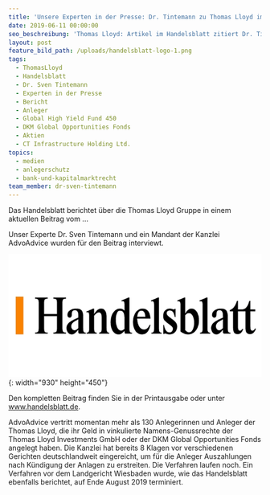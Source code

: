 ```yaml
---
title: 'Unsere Experten in der Presse: Dr. Tintemann zu Thomas Lloyd im Handelsblatt'
date: 2019-06-11 00:00:00
seo_beschreibung: 'Thomas Lloyd: Artikel im Handelsblatt zitiert Dr. Tintemann von AdvoAdvice'
layout: post
feature_bild_path: /uploads/handelsblatt-logo-1.png
tags:
  - ThomasLloyd
  - Handelsblatt
  - Dr. Sven Tintemann
  - Experten in der Presse
  - Bericht
  - Anleger
  - Global High Yield Fund 450
  - DKM Global Opportunities Fonds
  - Aktien
  - CT Infrastructure Holding Ltd.
topics:
  - medien
  - anlegerschutz
  - bank-und-kapitalmarktrecht
team_member: dr-sven-tintemann
---
```


Das Handelsblatt berichtet &uuml;ber die Thomas Lloyd Gruppe in einem aktuellen Beitrag vom ...

Unser Experte Dr. Sven Tintemann und ein Mandant der Kanzlei AdvoAdvice wurden f&uuml;r den Beitrag interviewt.

![](/uploads/handelsblatt-logo-1.png){: width="930" height="450"}

Den kompletten Beitrag finden Sie in der Printausgabe oder unter www.handelsblatt.de.

AdvoAdvice vertritt momentan mehr als 130 Anlegerinnen und Anleger der Thomas Lloyd, die ihr Geld in vinkulierte Namens-Genussrechte der Thomas Lloyd Investments GmbH oder der DKM Global Opportunities Fonds angelegt haben. Die Kanzlei hat bereits 8 Klagen vor verschiedenen Gerichten deutschlandweit eingereicht, um f&uuml;r die Anleger Auszahlungen nach K&uuml;ndigung der Anlagen zu erstreiten. Die Verfahren laufen noch. Ein Verfahren vor dem Landgericht Wiesbaden wurde, wie das Handelsblatt ebenfalls berichtet, auf Ende August 2019 terminiert.

&nbsp;